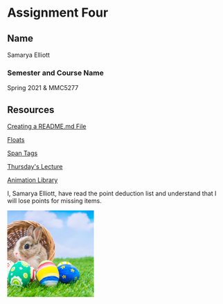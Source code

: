 # Assignment Four

## Name
Samarya Elliott

### Semester and Course Name
Spring 2021 & MMC5277

## Resources
[Creating a README.md File](https://ufl.zoom.us/rec/play/EpVovFimouarWqq028eiUU6ORvZ_OJVDGMEhTyMnG5pUCO8K0Nc9U4Jlj7XX-fcqSdif64xHHCT-hkz9.0AnHpJbG78Zf4pEF?autoplay=true&startTime=1605458374000)

[Floats](https://ufl.zoom.us/recording/play/rtBgWT35brdzOKkpkv4sB4oGEQsi5OxPFSsk0ztIMHrK7Yh_RMKsAgKEOKlclNvh?autoplay=true&startTime=1540053996000)

[Span Tags](https://ufl.zoom.us/recording/play/wTk7htZCgufq27fSYwbq-YpGBCC5Z9bzY82ro8t7M-yk1Q3IxnmNeCDpOwV5LwKl?autoplay=true&startTime=1540047585000)

[Thursday's Lecture](https://ufl.zoom.us/rec/play/8FMeUx43uJztMCMquLEz5zMClmGEu0Wc0AQRMclDkn0b2uCcdasnUiiSxRcFePAC4vtLWetIZ_ZnpuBK.kZvG-9QIgX3Cc5d5?autoplay=true&startTime=1617318090000)

[Animation Library](https://animate.style/)

I, Samarya Elliott, have read the point deduction list and understand that I will lose points for missing items.

<img class="hero-image" src="images/Easter.jpg" alt="Easter" width="200">
